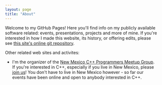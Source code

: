 ```yaml
---
layout: page
title: "About"
---
```


Welcome to my GitHub Pages!
Here you'll find info on my publicly available software related: events, presentations, projects and more of mine.
If you're interested in how I made this website, its history, or offering edits, please see [this site's online git repository](https://github.com/louis-langholtz/louis-langholtz.github.io).

Other related web sites and activites:
- I'm the organizer of the [New Mexico C++ Programmers Meetup Group](https://www.meetup.com/new-mexico-cpp-programmers). If you're interested in C++, especially if you live in New Mexico, please [join us](https://www.meetup.com/new-mexico-cpp-programmers/join/)! You don't have to live in New Mexico however - so far our events have been online and open to anybody interested in C++.
